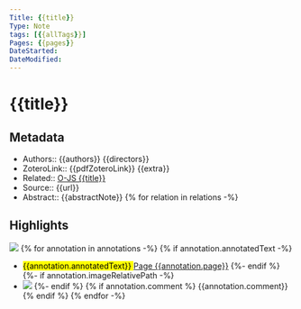 ```yaml
---
Title: {{title}}
Type: Note
tags: [{{allTags}}] 
Pages: {{pages}}
DateStarted: 
DateModified: 
---
```

# {{title}}
## Metadata
- Authors:: {{authors}} {{directors}}
- ZoteroLink:: {{pdfZoteroLink}}
{{extra}}
- Related:: [O-JS {{title}}](O-JS%20{{title}})
- Source:: {{url}}
- Abstract:: {{abstractNote}}
{% for relation in relations -%}
## Highlights
![](tp-Zotero%20Paper%20Notes.png)
{% for annotation in annotations -%}
	{% if annotation.annotatedText  -%}
- <mark class="hltr-{{annotation.colorCategory|lower}} "> {{annotation.annotatedText}} </mark> [Page {{annotation.page}}](zotero://open-pdf/library/items/{{annotation.attachment.itemKey}}?page={{annotation.page}}&annotation={{annotation.id}})
	{%- endif %}
	{%- if annotation.imageRelativePath -%}
- ![]({{annotation.imageRelativePath}})
	{%- endif %}
{% if annotation.comment %}
{{annotation.comment}}
{% endif %}
{% endfor -%}